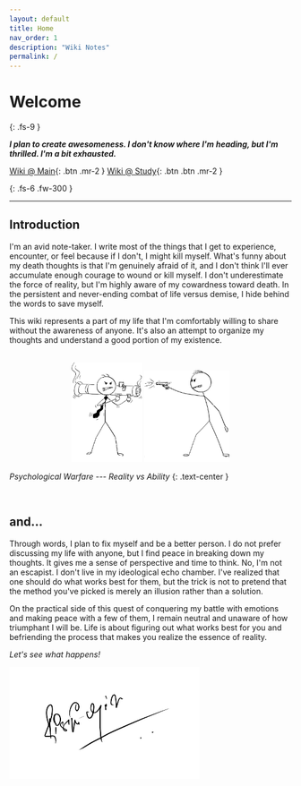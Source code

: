 ```yaml
---
layout: default
title: Home
nav_order: 1
description: "Wiki Notes"
permalink: /
---
```


# Welcome
{: .fs-9 }

__*I plan to create awesomeness. I don't know where I'm heading, but I'm thrilled. I'm a bit exhausted.*__


[Wiki @ Main](https://r8w.github.io/){: .btn .mr-2 } [Wiki @ Study](https://r8w.github.io/notes/){: .btn .btn .mr-2 }

{: .fs-6 .fw-300  }

---


## Introduction


I'm an avid note-taker. I write most of the things that I get to experience, encounter, or feel because if I don't, I might kill myself. What's funny about my death thoughts is that I'm genuinely afraid of it, and I don't think I'll ever accumulate enough courage to wound or kill myself. I don't underestimate the force of reality, but I'm highly aware of my cowardness toward death. In the persistent and never-ending combat of life versus demise, I hide behind the words to save myself.

This wiki represents a part of my life that I'm comfortably willing to share without the awareness of anyone. It's also an attempt to organize my thoughts and understand a good portion of my existence.

<br>

<center><img width="25%" src="media/war.png"> <img width="30%" src="media/clam.png"></center>

*Psychological Warfare --- Reality vs Ability*
{: .text-center }

<br>

## and...

Through words, I plan to fix myself and be a better person. I do not prefer discussing my life with anyone, but I find peace in breaking down my thoughts. It gives me a sense of perspective and time to think. No, I'm not an escapist. I don't live in my ideological echo chamber. I've realized that one should do what works best for them, but the trick is not to pretend that the method you've picked is merely an illusion rather than a solution.

On the practical side of this quest of conquering my battle with emotions and making peace with a few of them, I remain neutral and unaware of how triumphant I will be. Life is about figuring out what works best for you and befriending the process that makes you realize the essence of reality.

*Let's see what happens!*

![signature](media/sign.png)
